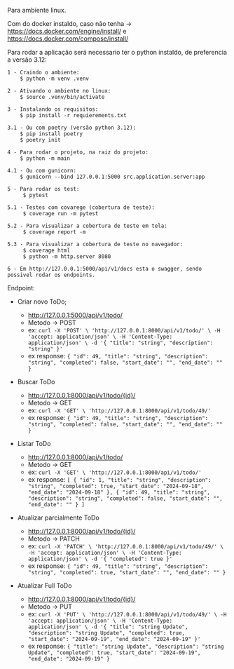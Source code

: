 Para ambiente linux.

Com do docker instaldo, caso não tenha -> https://docs.docker.com/engine/install/ e https://docs.docker.com/compose/install/

Para rodar a aplicação será necessario ter o python instaldo, de preferencia a versão 3.12:
    
    1 - Craindo o ambiente:
        $ python -m venv .venv

    2 - Ativando o ambiente no linux:
        $ source .venv/bin/activate

    3 - Instalando os requisitos:
        $ pip install -r requierements.txt

    3.1 - Ou com poetry (versão python 3.12):
        $ pip install poetry
        $ poetry init

    4 - Para rodar o projeto, na raiz do projeto:
        $ python -m main
   
    4.1 - Ou com gunicorn:
        $ gunicorn --bind 127.0.0.1:5000 src.application.server:app
   
    5 - Para rodar os test:
         $ pytest
    
    5.1 - Testes com covarege (cobertura de teste):
         $ coverage run -m pytest
    
    5.2 - Para visualizar a cobertura de teste em tela:
         $ coverage report -m

    5.3 - Para visualizar a cobertura de teste no navegador:
         $ coverage html
         $ python -m http.server 8080

    6 - Em http://127.0.0.1:5000/api/v1/docs esta o swagger, sendo possivel rodar os endpoints.


Endpoint:
  - Criar novo ToDo;
    - http://127.0.0.1:5000/api/v1/todo/
    - Metodo -> POST
    - ex: `curl -X 'POST' \
          'http://127.0.0.1:8000/api/v1/todo/' \
          -H 'accept: application/json' \
          -H 'Content-Type: application/json' \
          -d '{
          "title": "string",
          "description": "string"
          }'`
    - ex response: `{
                     "id": 49,
                     "title": "string",
                     "description": "string",
                     "completed": false,
                     "start_date": "",
                     "end_date": ""
                   }`


 - Buscar ToDo 
    - http://127.0.0.1:8000/api/v1/todo/{id}/
    - Metodo -> GET
    - ex: `curl -X 'GET' \
      'http://127.0.0.1:8000/api/v1/todo/49/'`
    - ex response: `{
                     "id": 49,
                     "title": "string",
                     "description": "string",
                     "completed": false,
                     "start_date": "",
                     "end_date": ""
                   }`


 - Listar ToDo
   - http://127.0.0.1:8000/api/v1/todo/
   - Metodo -> GET
   - ex: `curl -X 'GET' \
     'http://127.0.0.1:8000/api/v1/todo/'`
   - ex response: `[
                        {
                            "id": 1,
                            "title": "string",
                            "description": "string",
                            "completed": true,
                            "start_date": "2024-09-18",
                            "end_date": "2024-09-18"
                        },
                        {
                            "id": 49,
                            "title": "string",
                            "description": "string",
                            "completed": false,
                            "start_date": "",
                            "end_date": ""
                        }
                   ]`


 - Atualizar parcialmente ToDo
   - http://127.0.0.1:8000/api/v1/todo/{id}/
   - Metodo -> PATCH
   - ex: `curl -X 'PATCH' \
     'http://127.0.0.1:8000/api/v1/todo/49/' \
      -H 'accept: application/json' \
          -H 'Content-Type: application/json' \
          -d '{
           "completed": true
          }'`
   - ex response: `{
                     "id": 49,
                     "title": "string",
                     "description": "string",
                     "completed": true,
                     "start_date": "",
                     "end_date": ""
                   }`

 - Atualizar Full ToDo
   - http://127.0.0.1:8000/api/v1/todo/{id}/
   - Metodo -> PUT
   - ex: `curl -X 'PUT' \
      'http://127.0.0.1:8000/api/v1/todo/49/' \
   -H 'accept: application/json' \
       -H 'Content-Type: application/json' \
       -d '{
         "title": "string Update",
         "description": "string Update",
         "completed": true,
         "start_date": "2024-09-19",
         "end_date": "2024-09-19"
       }'`
   - ex response: `{
                 "title": "string Update",
                 "description": "string Update",
                 "completed": true,
                 "start_date": "2024-09-19",
                 "end_date": "2024-09-19"
               }`
 